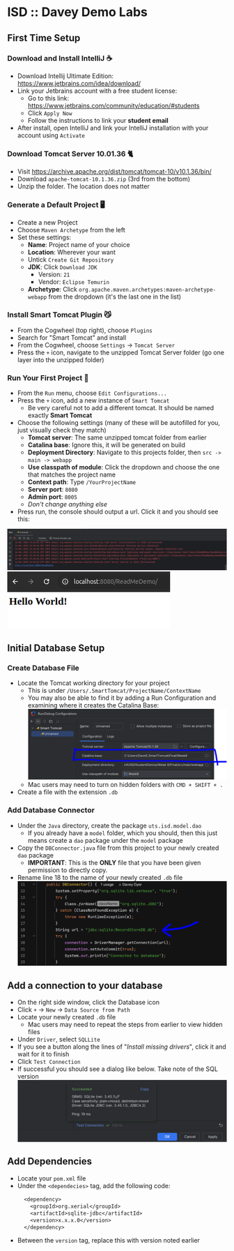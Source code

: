 # ISD :: Davey Demo Labs

## First Time Setup
### Download and Install IntelliJ ☕
- Download Intellij Ultimate Edition: https://www.jetbrains.com/idea/download/
- Link your Jetbrains account with a free student license:
  - Go to this link: https://www.jetbrains.com/community/education/#students
  - Click `Apply Now`
  - Follow the instructions to link your **student email**
- After install, open IntelliJ and link your IntelliJ installation with your account using `Activate`

### Download Tomcat Server 10.01.36 🐈
- Visit https://archive.apache.org/dist/tomcat/tomcat-10/v10.1.36/bin/
- Download `apache-tomcat-10.1.36.zip` (3rd from the bottom)
- Unzip the folder. The location does not matter

### Generate a Default Project 🖥️
- Create a new Project
- Choose `Maven Archetype` from the left
- Set these settings:
  - **Name**: Project name of your choice
  - **Location**: Wherever your want
  - Untick `Create Git Repository`
  - **JDK**: Click `Download JDK`
    - Version: `21`
    - Vendor: `Eclipse Temurin`
  - **Archetype**: Click `org.apache.maven.archetypes:maven-archetype-webapp` from the dropdown (it's the last one in the list)
 
### Install Smart Tomcat Plugin 😼
- From the Cogwheel (top right), choose `Plugins`
- Search for "Smart Tomcat" and install
- From the Cogwheel, choose `Settings` -> `Tomcat Server`
- Press the `+` icon, navigate to the unzipped Tomcat Server folder (go one layer into the unzipped folder)

### Run Your First Project 🏃
- From the `Run` menu, choose `Edit Configurations...`
- Press the `+` icon, add a new instance of `Smart Tomcat`
  - Be very careful not to add a different tomcat. It should be named exactly **Smart Tomcat**
- Choose the following settings (many of these will be autofilled for you, just visually check they match)
  - **Tomcat server**: The same unzipped tomcat folder from earlier
  - **Catalina base**: Ignore this, it will be generated on build
  - **Deployment Directory**: Navigate to this projects folder, then `src -> main -> webapp`
  - **Use classpath of module**: Click the dropdown and choose the one that matches the project name
  - **Context path**: Type `/YourProjectName`
  - **Server port**: `8080`
  - **Admin port**: `8005`
  - _Don't change anything else_
- Press run, the console should output a url. Click it and you should see this:

![Screenshot of console output](/Images/console.png)
![Screenshot of live server](/Images/url.png)

## Initial Database Setup
### Create Database File
- Locate the Tomcat working directory for your project
  - This is under `/Users/.SmartTomcat/ProjectName/ContextName`
  - You may also be able to find it by adding a Run Configuration and examining where it creates the Catalina Base:
![Screenshot of Run Configuration](/Images/smorttomcar.PNG)
  - Mac users may need to turn on hidden folders with `CMD + SHIFT + .`
- Create a file with the extension `.db` 

### Add Database Connector
- Under the `Java` directory, create the package `uts.isd.model.dao`
  - If you already have a `model` folder, which you should, then this just means create a `dao` package under the `model` package
- Copy the `DBConnector.java` file from this project to your newly created `dao` package
  - **IMPORTANT**: This is the **ONLY** file that you have been given permission to directly copy.
- Rename line 18 to the name of your newly created `.db` file
![Screenshot of DBConnector.java file](/Images/Line18.PNG)

## Add a connection to your database
- On the right side window, click the Database icon
- Click `+` -> `New` -> `Data Source from Path`
- Locate your newly created `.db` file
  - Mac users may need to repeat the steps from earlier to view hidden files
- Under `Driver`, select `SQLLite`
- If you see a button along the lines of "_Install missing drivers_", click it and wait for it to finish
- Click `Test Connection`
- If successful you should see a dialog like below. Take note of the SQL version
![Screenshot of SQL Connection](/Images/connection.PNG)
## Add Dependencies
- Locate your `pom.xml` file
- Under the `<dependecies>` tag, add the following code:
  ```
    <dependency>
      <groupId>org.xerial</groupId>
      <artifactId>sqlite-jdbc</artifactId>
      <version>x.x.x.0</version>
    </dependency>
  ```
- Between the `version` tag, replace this with version noted earlier 
